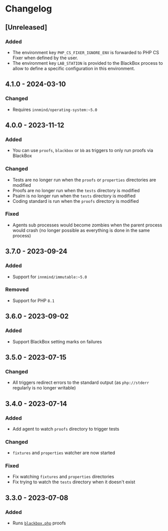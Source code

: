 # Changelog

## [Unreleased]

### Added

- The environment key `PHP_CS_FIXER_IGNORE_ENV` is forwarded to PHP CS Fixer when defined by the user.
- The environment key `LAB_STATION` is provided to the BlackBox process to allow to define a specific configuration in this environment.

## 4.1.0 - 2024-03-10

### Changed

- Requires `innmind/operating-system:~5.0`

## 4.0.0 - 2023-11-12

### Added

- You can use `proofs`, `blackbox` or `bb` as triggers to only run proofs via BlackBox

### Changed

- Tests are no longer run when the `proofs` or `properties` directories are modified
- Proofs are no longer run when the `tests` directory is modified
- Psalm is no longer run when the `tests` directory is modified
- Coding standard is run when the `proofs` directory is modified

### Fixed

- Agents sub processes would become zombies when the parent process would crash (no longer possible as everything is done in the same process)

## 3.7.0 - 2023-09-24

### Added

- Support for `innmind/immutable:~5.0`

### Removed

- Support for PHP `8.1`

## 3.6.0 - 2023-09-02

### Added

- Support BlackBox setting marks on failures

## 3.5.0 - 2023-07-15

### Changed

- All triggers redirect errors to the standard output (as `php://stderr` regularly is no longer writable)

## 3.4.0 - 2023-07-14

### Added

- Add agent to watch `proofs` directory to trigger tests

### Changed

- `fixtures` and `properties` watcher are now started

### Fixed

- Fix watching `fixtures` and `properties` directories
- Fix trying to watch the `tests` directory when it doesn't exist

## 3.3.0 - 2023-07-08

### Added

- Runs [`blackbox.php`](https://github.com/Innmind/BlackBox) proofs
